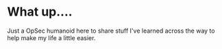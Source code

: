 # What up.... 
Just a OpSec humanoid here to share stuff I've learned across the way to help make my life a little easier. 
